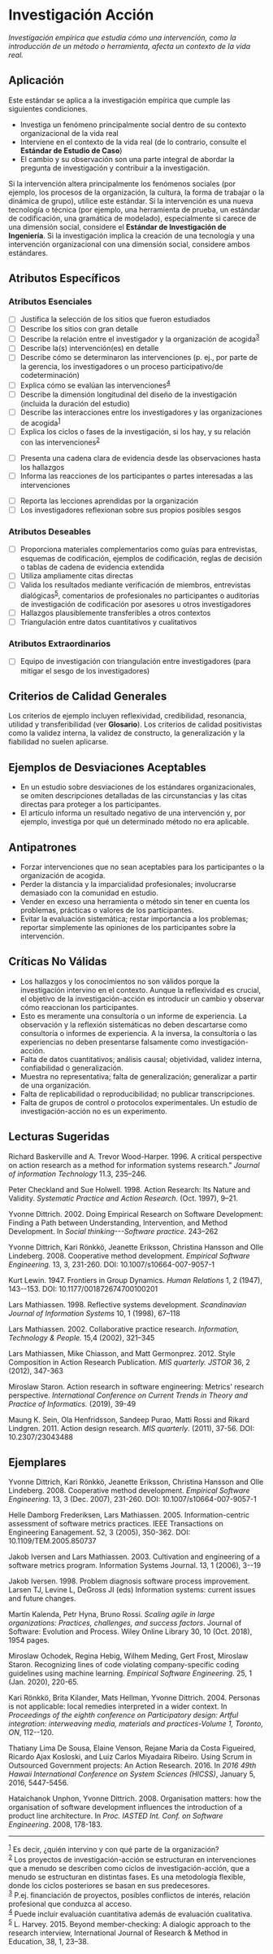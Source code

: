 ﻿# Investigación Acción
<standard name="Action Research">

*Investigación empírica que estudia cómo una intervención, como la 
introducción de un método o herramienta, afecta un contexto de la vida real.*

## Aplicación

Este estándar se aplica a la investigación empírica que cumple las 
siguientes condiciones.

-   Investiga un fenómeno principalmente social dentro de su contexto 
    organizacional de la vida real
-   Interviene en el contexto de la vida real (de lo contrario, 
    consulte el **Estándar de Estudio de Caso**)
-   El cambio y su observación son una parte integral de abordar la 
    pregunta de investigación y contribuir a la investigación.

Si la intervención altera principalmente los fenómenos sociales (por ejemplo, los
procesos de la organización, la cultura, la forma de trabajar o la dinámica de grupo),
utilice este estándar. Si la intervención es una nueva tecnología o técnica
(por ejemplo, una herramienta de prueba, un estándar de codificación, una gramática de modelado), especialmente
si carece de una dimensión social, considere el **Estándar de Investigación de Ingeniería**.
Si la investigación implica la creación de una tecnología y una intervención
organizacional con una dimensión social, considere ambos
estándares.

## Atributos Específicos
### Atributos Esenciales
<checklist name="Essential">
    
<intro>


<method>
    
- [ ]   Justifica la selección de los sitios que fueron estudiados
- [ ]   Describe los sitios con gran detalle
- [ ]   Describe la relación entre el investigador y la organización de acogida<sup>[3](#myfootnote1)</sup>
- [ ]   Describe la(s) intervención(es) en detalle
- [ ]   Describe cómo se determinaron las intervenciones (p. ej., por parte de la gerencia, los investigadores o un proceso participativo/de codeterminación)
- [ ]   Explica cómo se evalúan las intervenciones<sup>[4](#myfootnote3)</sup>
- [ ]   Describe la dimensión longitudinal del diseño de la investigación (incluida la duración del estudio)
- [ ]   Describe las interacciones entre los investigadores y las organizaciones de acogida<sup>[1](#myfootnote1)</sup>
- [ ]   Explica los ciclos o fases de la investigación, si los hay, y su relación con las intervenciones<sup>[2](#myfootnote2)</sup>

<results>
    
- [ ]   Presenta una cadena clara de evidencia desde las observaciones hasta los hallazgos
- [ ]   Informa las reacciones de los participantes o partes interesadas a las intervenciones
    
<discussion>

- [ ]   Reporta las lecciones aprendidas por la organización
- [ ]   Los investigadores reflexionan sobre sus propios posibles sesgos

<other>

</checklist>
    
### Atributos Deseables
<checklist name="Desirable">
    
- [ ]   Proporciona materiales complementarios como guías para entrevistas, esquemas de codificación, ejemplos de codificación, reglas de decisión o tablas de cadena de evidencia extendida
- [ ]   Utiliza ampliamente citas directas
- [ ]   Valida los resultados mediante verificación de miembros, entrevistas dialógicas<sup>[5](#myfootnote1)</sup>, comentarios de profesionales no participantes o auditorías de investigación de codificación por asesores u otros investigadores
- [ ]   Hallazgos plausiblemente transferibles a otros contextos
- [ ]   Triangulación entre datos cuantitativos y cualitativos
</checklist>
    
### Atributos Extraordinarios
<checklist name="Extraordinary">

- [ ]   Equipo de investigación con triangulación entre investigadores (para mitigar el sesgo de los investigadores)
</checklist>
     
## Criterios de Calidad Generales

Los criterios de ejemplo incluyen reflexividad, credibilidad, resonancia, utilidad 
y transferibilidad (ver **Glosario**). Los criterios de calidad positivistas como 
la validez interna, la validez de constructo, la generalización y 
la fiabilidad no suelen aplicarse.

## Ejemplos de Desviaciones Aceptables

-   En un estudio sobre desviaciones de los estándares organizacionales, se omiten 
    descripciones detalladas de las circunstancias y las citas directas para 
    proteger a los participantes.
-   El artículo informa un resultado negativo de una intervención y, 
    por ejemplo, investiga por qué un determinado método no era aplicable.

## Antipatrones

-   Forzar intervenciones que no sean aceptables para los participantes o la
    organización de acogida.
-   Perder la distancia y la imparcialidad profesionales; involucrarse demasiado 
    con la comunidad en estudio.
-   Vender en exceso una herramienta o método sin tener en cuenta los problemas,
    prácticas o valores de los participantes.
-   Evitar la evaluación sistemática; restar importancia a los problemas; reportar
    simplemente las opiniones de los participantes sobre la intervención.

## Críticas No Válidas

-   Los hallazgos y los conocimientos no son válidos porque la investigación
    intervino en el contexto. Aunque la reflexividad es crucial,
    el objetivo de la investigación-acción es introducir un cambio y observar cómo
    reaccionan los participantes.
-   Esto es meramente una consultoría o un informe de experiencia. La observación
    y la reflexión sistemáticas no deben descartarse como consultoría o
    informes de experiencia. A la inversa, la consultoría o las experiencias no deben
    presentarse falsamente como investigación-acción.
-   Falta de datos cuantitativos; análisis causal; objetividad, validez interna,
    confiabilidad o generalización.
-   Muestra no representativa; falta de generalización; generalizar
    a partir de una organización.
-   Falta de replicabilidad o reproducibilidad; no publicar transcripciones.
-   Falta de grupos de control o protocolos experimentales. Un estudio de investigación-acción
    no es un experimento.

## Lecturas Sugeridas

Richard Baskerville and A. Trevor Wood-Harper. 1996. A critical
perspective on action research as a method for information systems
research.\" *Journal of information Technology* 11.3, 235–246.

Peter Checkland and Sue Holwell. 1998. Action Research: Its Nature and
Validity. *Systematic Practice and Action Research.* (Oct. 1997), 9–21.

Yvonne Dittrich. 2002. Doing Empirical Research on Software Development:
Finding a Path between Understanding, Intervention, and Method
Development. In *Social thinking---Software practice*. 243–262

Yvonne Dittrich, Kari Rönkkö, Jeanette Eriksson, Christina Hansson and
Olle Lindeberg. 2008. Cooperative method development. *Empirical
Software Engineering.* 13, 3, 231-260. DOI: 10.1007/s10664-007-9057-1

Kurt Lewin. 1947. Frontiers in Group Dynamics. *Human Relations* 1, 2
(1947), 143--153. DOI: 10.1177/001872674700100201

Lars Mathiassen. 1998. Reflective systems development. *Scandinavian
Journal of Information Systems* 10, 1 (1998), 67–118

Lars Mathiassen. 2002. Collaborative practice research. *Information,
Technology & People.* 15,4 (2002), 321–345

Lars Mathiassen, Mike Chiasson, and Matt Germonprez. 2012. Style
Composition in Action Research Publication. *MIS quarterly. JSTOR* 36, 2
(2012), 347-363

Miroslaw Staron. Action research in software engineering: Metrics'
research perspective. *International Conference on Current Trends in
Theory and Practice of Informatics.* (2019), 39-49

Maung K. Sein, Ola Henfridsson, Sandeep Purao, Matti Rossi and Rikard
Lindgren. 2011. Action design research. *MIS quarterly*. (2011), 37-56.
DOI: 10.2307/23043488

## Ejemplares

Yvonne Dittrich, Kari Rönkkö, Jeanette Eriksson, Christina Hansson and
Olle Lindeberg. 2008. Cooperative method development. *Empirical
Software Engineering*. 13, 3 (Dec. 2007), 231-260. DOI:
10.1007/s10664-007-9057-1

Helle Damborg Frederiksen, Lars Mathiassen. 2005. Information-centric
assessment of software metrics practices. IEEE Transactions on
Engineering Eanagement. 52, 3 (2005), 350-362. DOI:
10.1109/TEM.2005.850737

Jakob Iversen and Lars Mathiassen. 2003. Cultivation and engineering of
a software metrics program. Information Systems Journal. 13, 1 (2006),
3--19

Jakob Iversen. 1998. Problem diagnosis software process improvement.
Larsen TJ, Levine L, DeGross JI (eds) Information systems: current
issues and future changes.

Martin Kalenda, Petr Hyna, Bruno Rossi. *Scaling agile in large
organizations: Practices, challenges, and success factors*. Journal of
Software: Evolution and Process. Wiley Online Library 30, 10 (Oct.
2018), 1954 pages.

Miroslaw Ochodek, Regina Hebig, Wilhem Meding, Gert Frost, Miroslaw
Staron. Recognizing lines of code violating company-specific coding
guidelines using machine learning. *Empirical Software Engineering*. 25,
1 (Jan. 2020), 220-65.

Kari Rönkkö, Brita Kilander, Mats Hellman, Yvonne Dittrich. 2004.
Personas is not applicable: local remedies interpreted in a wider
context. In *Proceedings of the eighth conference on Participatory
design: Artful integration: interweaving media, materials and
practices-Volume 1, Toronto, ON*, 112--120.

Thatiany Lima De Sousa, Elaine Venson, Rejane Maria da Costa Figueired,
Ricardo Ajax Kosloski, and Luiz Carlos Miyadaira Ribeiro. Using Scrum in
Outsourced Government projects: An Action Research. 2016. In *2016 49th
Hawaii International Conference on System Sciences (HICSS)*, January 5,
2016, 5447-5456.

Hataichanok Unphon, Yvonne Dittrich. 2008. Organisation matters: how the
organisation of software development influences the introduction of a
product line architecture. In *Proc. IASTED Int. Conf. on Software
Engineering*. 2008, 178-183.

---
<footnote><sup>[1](#myfootnote1)</sup> Es decir, ¿quién intervino y con qué parte de la organización?</footnote><br>
<footnote><sup>[2](#myfootnote2)</sup> Los proyectos de investigación-acción se estructuran en intervenciones que a menudo se describen como ciclos de investigación-acción, que a menudo se estructuran en distintas fases. Es una metodología flexible, donde los ciclos posteriores se basan en sus predecesores.</footnote><br>
<footnote><sup>[3](#myfootnote1)</sup> P.ej. financiación de proyectos, posibles conflictos de interés, relación profesional que conduzca al acceso.</footnote><br>
<footnote><sup>[4](#myfootnote3)</sup> Puede incluir evaluación cuantitativa además de evaluación cualitativa.</footnote><br>
<footnote><sup>[5](#myfootnote1)</sup> L. Harvey. 2015. Beyond member-checking: A dialogic approach to the research interview, International Journal of Research & Method in Education, 38, 1, 23–38.</footnote><br>
</standard>
